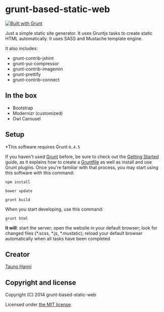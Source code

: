 grunt-based-static-web
================
[![Built with Grunt](https://cdn.gruntjs.com/builtwith.png)](http://gruntjs.com/)

Just a simple static site generator. It uses Gruntjs tasks to create static HTML automatically.
It uses SASS and Mustache template engine. 

It also includes:
* grunt-contrib-jshint
* grunt-yui-compressor
* grunt-contrib-imagemin
* grunt-prettify
* grunt-contrib-connect

## In the box
* Bootstrap
* Modernizr (customized)
* Owl Carousel

## Setup
*This software requires Grunt `0.4.5`

If you haven't used [Grunt](http://gruntjs.com/) before, be sure to check out the [Getting Started](http://gruntjs.com/getting-started) guide, as it explains how to create a [Gruntfile](http://gruntjs.com/sample-gruntfile) as well as install and use Grunt plugins. Once you're familiar with that process, you may start using this software with this command:

```shell
npm install
```
```shell
bower update
```
```shell
grunt build
```
When you start developing, use this command:
```shell
grunt html
```
**It will**:
start the server; open the website in your default browser; look for changed files (*.scss, *.js, *.mustatic); reload your default browser automatically when all tasks have been completed

## Creator

[Tauno Hanni](https://github.com/taunoha)

## Copyright and license

Copyright (C) 2014 grunt-based-static-web

Licensed under [the MIT license](LICENSE).

